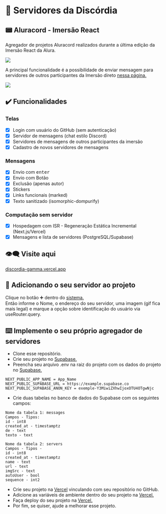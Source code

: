 # 📱 Servidores da Discórdia

## 📟 Aluracord - Imersão React

Agregador de projetos Aluracord realizados durante a última edição da Imersão React da Alura.

[<img src='https://discordia-gamma.vercel.app/login-screen.png'/>](https://discordia-gamma.vercel.app/)  

A principal funcionalidade é a possibilidade de enviar mensagem para servidores de outros participantes da Imersão direto [nessa página.](https://discordia-gamma.vercel.app/)  

[<img src='https://discordia-gamma.vercel.app/main-screen.png'/>](https://discordia-gamma.vercel.app/)  

## ✔️ Funcionalidades

### Telas
- [x] Login com usuário do GitHub (sem autenticação)
- [x] Servidor de mensagens (chat estilo Discord)
- [x] Servidores de mensagens de outros participantes da imersão
- [x] Cadastro de novos servidores de mensagens

### Mensagens
- [x] Envio com <kbd>enter</kbd>
- [x] Envio com Botão
- [x] Exclusão (apenas autor)
- [x] Stickers
- [x] Links funcionais (marked)
- [x] Texto sanitizado (isomorphic-dompurify)

### Computação sem servidor
- [x] Hospedagem com ISR - Regeneração Estática Incremental (Next.js/Vercel)
- [x] Mensagens e lista de servidores (PostgreSQL/Supabase)

## 👁️‍🗨️ Visite aqui
[discordia-gamma.vercel.app](https://discordia-gamma.vercel.app/)  

## 🤖 Adicionando o seu servidor ao projeto
Clique no botão ➕ dentro do [sistema.](https://discordia-gamma.vercel.app/)  
Então informe o Nome, o endereço do seu servidor, uma imagem (gif fica mais legal) e marque a opção sobre identificação do usuário via useRouter.query.  

## ⌨️ Implemente o seu próprio agregador de servidores

- Clone esse repositório.  
- Crie seu projeto no [Supabase.](https://supabase.com/)  
- Preencha seu arquivo .env na raiz do projeto com os dados do projeto no [Supabase.](https://supabase.com/)  

```
NEXT_PUBLIC_APP_NAME = App_Name
NEXT_PUBLIC_SUPABASE_URL = https://example.supabase.co
NEXT_PUBLIC_SUPABASE_ANON_KEY = exemple-Y3MiwiZXhwIjoxOTU4OTgwNjc
```

- Crie duas tabelas no banco de dados do Supabase com os seguintes campos:

```
Nome da tabela 1: messages
Campos - Tipos:
id - int8
created_at - timestamptz
de - text
texto - text
```

```
Nome da tabela 2: servers
Campos - Tipos -
id - int8
created_at - timestamptz
name - text
url - text
imgSrc - text
autoUser - bool
sequence - int2
```

- Crie seu projeto na [Vercel](https://vercel.com/) vinculando com seu repositório no GitHub.  
- Adicione as variáveis de ambiente dentro do seu projeto na [Vercel.](https://vercel.com/)  
- Faça deploy do seu projeto na [Vercel.](https://vercel.com/)  
- Por fim, se quiser, ajude a melhorar esse projeto.  
